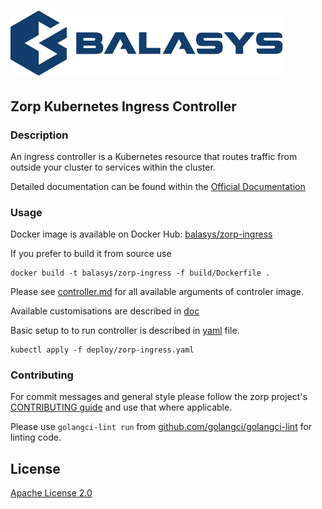 # ![Zorp](https://github.com/Balasys/zorp-ingress-controller/raw/master/assets/images/balasys-logo.svg "Balasys")

## Zorp Kubernetes Ingress Controller

### Description

An ingress controller is a Kubernetes resource that routes traffic from outside your cluster to services within the cluster. 

Detailed documentation can be found within the [Official Documentation](https://www.zorp.com/documentation/hapee/1-9r1/traffic-management/kubernetes-ingress-controller/)

### Usage

Docker image is available on Docker Hub: [balasys/zorp-ingress](https://hub.docker.com/r/balasys/zorp-ingress)

If you prefer to build it from source use
```
docker build -t balasys/zorp-ingress -f build/Dockerfile .
```

Please see [controller.md](https://github.com/Balasys/zorp-ingress-controller/blob/master/documentation/controller.md) for all available arguments of controler image.

Available customisations are described in [doc](https://github.com/Balasys/zorp-ingress-controller/blob/master/documentation/README.md)

Basic setup to to run controller is described in [yaml](https://github.com/Balasys/zorp-ingress-controller/blob/master/deploy/zorp-ingress.yaml) file.
```
kubectl apply -f deploy/zorp-ingress.yaml
```

### Contributing

For commit messages and general style please follow the zorp project's [CONTRIBUTING guide](https://github.com/zorp/zorp/blob/master/CONTRIBUTING) and use that where applicable.

Please use `golangci-lint run` from [github.com/golangci/golangci-lint](https://github.com/golangci/golangci-lint) for linting code.

## License

[Apache License 2.0](LICENSE)
